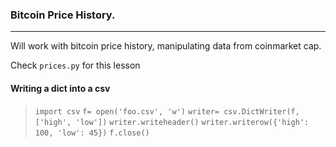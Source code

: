 ### Bitcoin Price History.
---

Will work with bitcoin price history, manipulating data from coinmarket cap.

Check `prices.py` for this lesson
<br>

#### Writing a dict into a csv

> `import csv`
> `f= open('foo.csv', 'w')`
> `writer= csv.DictWriter(f, ['high', 'low'])`
> `writer.writeheader()`
> `writer.writerow({'high': 100, 'low': 45})`
> `f.close()`